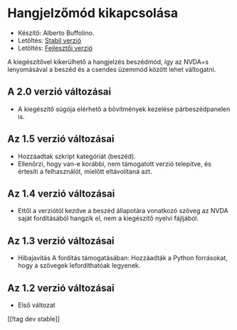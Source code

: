 # Hangjelzőmód kikapcsolása #
*	 Készítő: Alberto Buffolino.
*	 Letöltés: [Stabil verzió][1]
*	 Letöltés: [Fejlesztői verzió][2]

A kiegészítővel kikerülhető a hangjelzés beszédmód, így az NVDA+s
lenyomásával a beszéd és a csendes üzemmód között lehet váltogatni.

## A 2.0 verzió változásai ##
*	 A kiegészítő súgója elérhető a bővítmények kezelése párbeszédpanelen is.

## Az 1.5 verzió változásai ##
*	 Hozzáadtak szkript kategóriát (beszéd).
*	 Ellenőrzi, hogy van-e korábbi, nem támogatott verzió telepítve, és
   értesíti a felhasználót, mielőtt eltávolítaná azt.

## Az 1.4 verzió változásai ##
*	 Ettől a verziótól kezdve a beszéd állapotára vonatkozó szöveg az NVDA
   saját fordításából hangzik el, nem a kiegészítő nyelvi fájljából.

## Az 1.3 verzió változásai ##
*	 Hibajavítás A fordítás támogatásában: Hozzáadták a Python forrásokat,
   hogy a szövegek lefordíthatóak legyenek.

## Az 1.2 verzió változásai ##
*	 Első változat

[[!tag dev stable]]

[1]: https://addons.nvda-project.org/files/get.php?file=nb

[2]: https://addons.nvda-project.org/files/get.php?file=nb-dev
